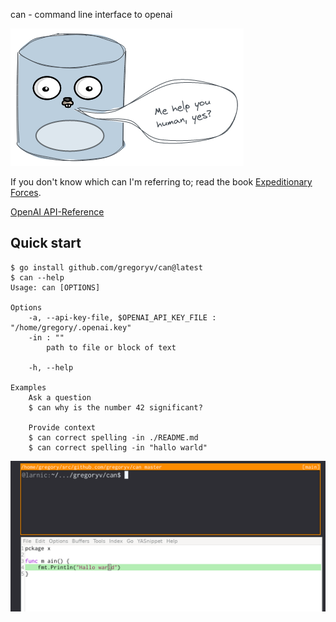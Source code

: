 can - command line interface to openai

![can logo](can_logo.png)

If you don't know which can I'm referring to; read the book
[Expeditionary Forces](https://www.goodreads.com/series/185650-expeditionary-force).

[OpenAI API-Reference](https://platform.openai.com/docs/api-reference)

## Quick start

    $ go install github.com/gregoryv/can@latest
    $ can --help
    Usage: can [OPTIONS]
    
    Options
        -a, --api-key-file, $OPENAI_API_KEY_FILE : "/home/gregory/.openai.key"
        -in : ""
            path to file or block of text
    
        -h, --help
    
    Examples
        Ask a question
        $ can why is the number 42 significant?
    
        Provide context
        $ can correct spelling -in ./README.md
        $ can correct spelling -in "hallo warld"



![can demo](can_demo.gif)

